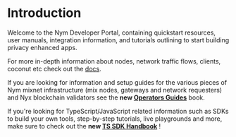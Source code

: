 # Introduction

Welcome to the Nym Developer Portal, containing quickstart resources, user manuals, integration information, and tutorials outlining to start building privacy enhanced apps.

For more in-depth information about nodes, network traffic flows, clients, coconut etc check out the [docs](https://nymtech.net/docs). 

If you are looking for information and setup guides for the various pieces of Nym mixnet infrastructure (mix nodes, gateways and network requesters) and Nyx blockchain validators see the **new [Operators Guides](https://nymtech.net/operators)** book. 

If you're looking for TypeScript/JavaScript related information such as SDKs to build your own tools, step-by-step tutorials, live playgrounds and more, make sure to check out the **new [TS SDK Handbook](https://sdk.nymtech.net/)** !